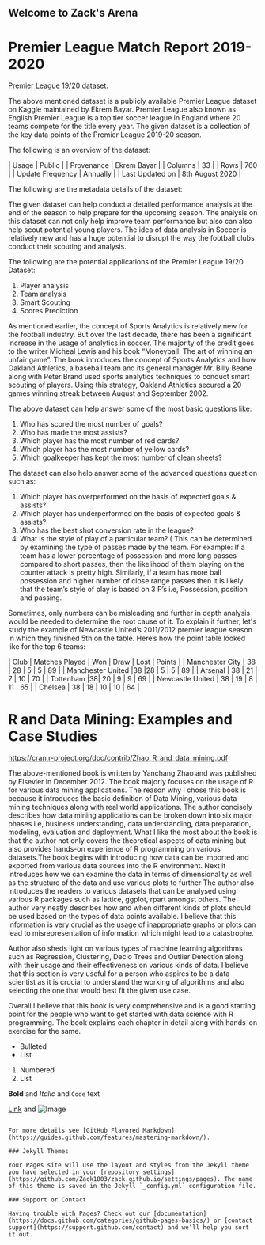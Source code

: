## Welcome to Zack's Arena

# Premier League Match Report 2019-2020

[Premier League 19/20 dataset](https://www.kaggle.com/ekrembayar/premier-league-match-reports-20192020 ).

The above mentioned dataset is a publicly available Premier League dataset on Kaggle maintained by Ekrem Bayar. Premier League also known as English Premier League is a top tier soccer league in England where 20 teams compete for the title every year. The given dataset is a collection of the key data points of the Premier League 2019-20 season. 

The following is an overview of the dataset:

 | Usage | Public |
 | Provenance | Ekrem Bayar |
 | Columns | 33 |
 | Rows | 760 |
 | Update Frequency | Annually |
 | Last Updated on | 8th August 2020 |



The following are the metadata details of the dataset:


The given dataset can help conduct a detailed performance analysis at the end of the season to help prepare for the upcoming season. The analysis on this dataset can not only help improve team performance but also can also help scout potential young players. The idea of data analysis in Soccer is relatively new and has a huge potential to disrupt the way the football clubs conduct their scouting and analysis.

The following are the potential applications of the Premier League 19/20 Dataset: 

  1. Player analysis
  2. Team analysis
  3. Smart Scouting
  4. Scores Prediction






As mentioned earlier, the concept of Sports Analytics is relatively new for the football industry. But over the last decade, there has been a significant increase in the usage of analytics in soccer. The majority of the credit goes to the writer Micheal Lewis and his book “Moneyball: The art of winning an unfair game”. The book introduces the concept of Sports Analytics and how Oakland Athletics, a baseball team and its general manager Mr. Billy Beane along with Peter Brand used sports analytics techniques to conduct smart scouting of players. Using this strategy, Oakland Athletics secured a 20 games winning streak between August and September 2002.

The above dataset can help answer some of the most basic questions like:

  1. Who has scored the most number of goals?
  2. Who has made the most assists?
  3. Which player has the most number of red cards? 
  4. Which player has the most number of yellow cards?
  5. Which goalkeeper has kept the most number of clean sheets?

The dataset can also help answer some of the advanced questions question such as:

  1. Which player has overperformed on the basis of expected goals & assists?
  2. Which player has underperformed on the basis of expected goals & assists?
  3. Who has the best shot conversion rate in the league?
  4. What is the style of play of a particular team? ( This can be determined by examining the type of passes made by the team. For example: If a team has a lower percentage of possession and more long passes compared to short passes, then the likelihood of them playing on the counter attack is pretty high. Similarly, if a team has more ball possession and higher number of close range passes then it is likely that the team’s style of play is based on 3 P’s i.e, Possession, position and passing.

Sometimes, only numbers can be misleading and further in depth analysis would be needed to determine the root cause of it. To explain it further, let's study the example of Newcastle United’s 2011/2012 premier league season in which they finished 5th on the table. Here’s how the point table looked like for the top 6 teams:

| Club | Matches Played | Won | Draw | Lost | Points |
| Manchester City | 38 | 28 | 5 | 5 | 89 |
| Manchester United |38 |28 | 5 | 5 | 89 |
| Arsenal | 38 | 21 | 7 | 10 | 70 |
| Tottenham |38| 20 | 9 | 9 | 69 |
| Newcastle United | 38 | 19 | 8 | 11 | 65 |
| Chelsea | 38 | 18 | 10 | 10 | 64 |

# R and Data Mining: Examples and Case Studies

https://cran.r-project.org/doc/contrib/Zhao_R_and_data_mining.pdf


The above-mentioned book is written by Yanchang Zhao and was published by Elsevier in December 2012. The book majorly focuses on the usage of R for various data mining applications. The reason why I chose this book is because it introduces the basic definition of Data Mining, various data mining techniques along with real world applications. The author concisely describes how data mining applications can be broken down into six major phases i.e, business understanding, data understanding, data preparation, modeling, evaluation and deployment. What I like the most about the book is that the author not only covers the theoretical aspects of data mining but also provides hands-on experience of R programming on various datasets.The book begins with introducing how data can be imported and exported from various data sources into the R environment. Next it introduces how we can examine the data in terms of dimensionality as well as the structure of the data and use various plots to further 
The author also introduces the readers to various datasets that can be analysed using various R packages such as lattice, ggplot, rpart amongst others. The author very neatly describes how and when different kinds of plots should be used based on the types of data points available.
I believe that this information is very crucial as the usage of inappropriate graphs or plots can lead to misrepresentation of information which might lead to a catastrophe.

Author also sheds light on various types of machine learning algorithms such as Regression, Clustering, Decio Trees and Outlier Detection along with their usage and their effectiveness on various kinds of data. I believe that this section is very useful for a person who aspires to be a data scientist as it is crucial to understand the working of algorithms and also selecting the one that would best fit the given use case.

 Overall I believe that this book is very comprehensive and is a good starting point for the people who want to get started with data science with R programming. The book explains each chapter in detail along with hands-on exercise for the same. 


- Bulleted
- List

1. Numbered
2. List

**Bold** and _Italic_ and `Code` text

[Link](url) and ![Image](src)
```

For more details see [GitHub Flavored Markdown](https://guides.github.com/features/mastering-markdown/).

### Jekyll Themes

Your Pages site will use the layout and styles from the Jekyll theme you have selected in your [repository settings](https://github.com/Zack1803/zack.github.io/settings/pages). The name of this theme is saved in the Jekyll `_config.yml` configuration file.

### Support or Contact

Having trouble with Pages? Check out our [documentation](https://docs.github.com/categories/github-pages-basics/) or [contact support](https://support.github.com/contact) and we’ll help you sort it out.
